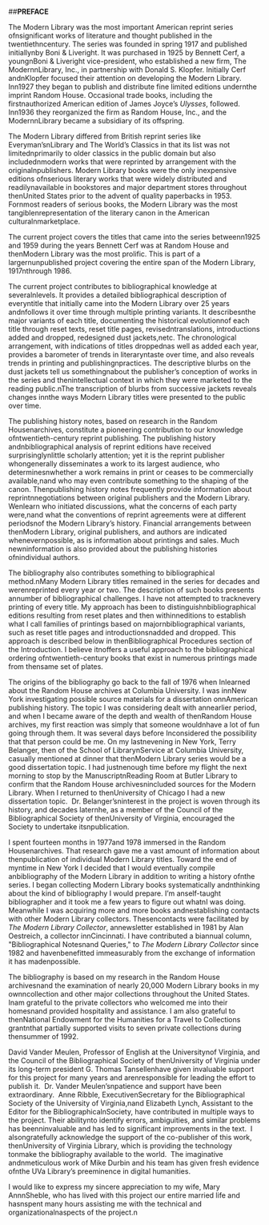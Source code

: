 ##**PREFACE**  

 The Modern Library was the most important American reprint series ofnsignificant works of literature and thought published in the twentiethncentury. The series was founded in spring 1917 and published initiallynby Boni & Liveright. It was purchased in 1925 by Bennett Cerf, a youngnBoni & Liveright vice-president, who established a new firm, The ModernnLibrary, Inc., in partnership with Donald S. Klopfer. Initially Cerf andnKlopfer focused their attention on developing the Modern Library. Inn1927 they began to publish and distribute fine limited editions undernthe imprint Random House. Occasional trade books, including the firstnauthorized American edition of James Joyce’s *Ulysses*, followed. Inn1936 they reorganized the firm as Random House, Inc., and the ModernnLibrary became a subsidiary of its offspring.  

 The Modern Library differed from British reprint series like Everyman’snLibrary and The World’s Classics in that its list was not limitednprimarily to older classics in the public domain but also includednmodern works that were reprinted by arrangement with the originalnpublishers. Modern Library books were the only inexpensive editions ofnserious literary works that were widely distributed and readilynavailable in bookstores and major department stores throughout thenUnited States prior to the advent of quality paperbacks in 1953. Fornmost readers of serious books, the Modern Library was the most tangiblenrepresentation of the literary canon in the American culturalnmarketplace.  

 The current project covers the titles that came into the series betweenn1925 and 1959 during the years Bennett Cerf was at Random House and thenModern Library was the most prolific. This is part of a largernunpublished project covering the entire span of the Modern Library, 1917nthrough 1986.  

 The current project contributes to bibliographical knowledge at severalnlevels. It provides a detailed bibliographical description of everyntitle that initially came into the Modern Library over 25 years andnfollows it over time through multiple printing variants. It describesnthe major variants of each title, documenting the historical evolutionnof each title through reset texts, reset title pages, revisedntranslations, introductions added and dropped, redesigned dust jackets,netc. The chronological arrangement, with indications of titles droppednas well as added each year, provides a barometer of trends in literaryntaste over time, and also reveals trends in printing and publishingnpractices. The descriptive blurbs on the dust jackets tell us somethingnabout the publisher’s conception of works in the series and thenintellectual context in which they were marketed to the reading public.nThe transcription of blurbs from successive jackets reveals changes innthe ways Modern Library titles were presented to the public over time.  

 The publishing history notes, based on research in the Random Housenarchives, constitute a pioneering contribution to our knowledge ofntwentieth-century reprint publishing. The publishing history andnbibliographical analysis of reprint editions have received surprisinglynlittle scholarly attention; yet it is the reprint publisher whongenerally disseminates a work to its largest audience, who determinesnwhether a work remains in print or ceases to be commercially available,nand who may even contribute something to the shaping of the canon. Thenpublishing history notes frequently provide information about reprintnnegotiations between original publishers and the Modern Library. Wenlearn who initiated discussions, what the concerns of each party were,nand what the conventions of reprint agreements were at different periodsnof the Modern Library’s history. Financial arrangements between thenModern Library, original publishers, and authors are indicated whenevernpossible, as is information about printings and sales. Much newninformation is also provided about the publishing histories ofnindividual authors.  

 The bibliography also contributes something to bibliographical method.nMany Modern Library titles remained in the series for decades and werenreprinted every year or two. The description of such books presents annumber of bibliographical challenges. I have not attempted to tracknevery printing of every title. My approach has been to distinguishnbibliographical editions resulting from reset plates and then withinneditions to establish what I call families of printings based on majornbibliographical variants, such as reset title pages and introductionsnadded and dropped. This approach is described below in thenBibliographical Procedures section of the Introduction. I believe itnoffers a useful approach to the bibliographical ordering ofntwentieth-century books that exist in numerous printings made from thensame set of plates.  

 The origins of the bibliography go back to the fall of 1976 when Inlearned about the Random House archives at Columbia University. I was innNew York investigating possible source materials for a dissertation onnAmerican publishing history. The topic I was considering dealt with annearlier period, and when I became aware of the depth and wealth of thenRandom House archives, my first reaction was simply that someone wouldnhave a lot of fun going through them. It was several days before Inconsidered the possibility that that person could be me. On my lastnevening in New York, Terry Belanger, then of the School of LibrarynService at Columbia University, casually mentioned at dinner that thenModern Library series would be a good dissertation topic. I had justnenough time before my flight the next morning to stop by the ManuscriptnReading Room at Butler Library to confirm that the Random House archivesnincluded sources for the Modern Library. When I returned to thenUniversity of Chicago I had a new dissertation topic.  Dr. Belanger’sninterest in the project is woven through its history, and decades laternhe, as a member of the Council of the Bibliographical Society of thenUniversity of Virginia, encouraged the Society to undertake itsnpublication.  

 I spent fourteen months in 1977and 1978 immersed in the Random Housenarchives. That research gave me a vast amount of information about thenpublication of individual Modern Library titles. Toward the end of myntime in New York I decided that I would eventually compile anbibliography of the Modern Library in addition to writing a history ofnthe series. I began collecting Modern Library books systematically andnthinking about the kind of bibliography I would prepare. I’m anself-taught bibliographer and it took me a few years to figure out whatnI was doing. Meanwhile I was acquiring more and more books andnestablishing contacts with other Modern Library collectors. Thesencontacts were facilitated by *The Modern Library Collector*, annewsletter established in 1981 by Alan Oestreich, a collector innCincinnati. I have contributed a biannual column, "Bibliographical Notesnand Queries," to *The Modern Library Collector* since 1982 and havenbenefitted immeasurably from the exchange of information it has madenpossible.  

 The bibliography is based on my research in the Random House archivesnand the examination of nearly 20,000 Modern Library books in my ownncollection and other major collections throughout the United States. Inam grateful to the private collectors who welcomed me into their homesnand provided hospitality and assistance. I am also grateful to thenNational Endowment for the Humanities for a Travel to Collections grantnthat partially supported visits to seven private collections during thensummer of 1992.  

 David Vander Meulen, Professor of English at the Universitynof Virginia, and the Council of the Bibliographical Society of thenUniversity of Virginia under its long-term president G. Thomas Tansellenhave given invaluable support for this project for many years and arenresponsible for leading the effort to publish it.  Dr. Vander Meulen’snpatience and support have been extraordinary.  Anne Ribble, ExecutivenSecretary for the Bibliographical Society of the University of Virginia,nand Elizabeth Lynch, Assistant to the Editor for the BibliographicalnSociety, have contributed in multiple ways to the project. Their abilitynto identify errors, ambiguities, and similar problems has beenninvaluable and has led to significant improvements in the text.  I alsongratefully acknowledge the support of the co-publisher of this work, thenUniversity of Virginia Library, which is providing the technology tonmake the bibliography available to the world.  The imaginative andnmeticulous work of Mike Durbin and his team has given fresh evidence ofnthe UVa Library’s preeminence in digital humanities.  

 I would like to express my sincere appreciation to my wife, Mary AnnnSheble, who has lived with this project our entire married life and hasnspent many hours assisting me with the technical and organizationalnaspects of the project.n